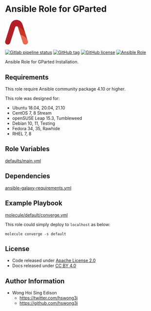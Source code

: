 # Ansible Role for GParted

<img src="/alvistack.svg" width="75" alt="AlviStack">

[![Gitlab pipeline status](https://img.shields.io/gitlab/pipeline/alvistack/ansible-role-gparted/master)](https://gitlab.com/alvistack/ansible-role-gparted/-/pipelines)
[![GitHub tag](https://img.shields.io/github/tag/alvistack/ansible-role-gparted.svg)](https://github.com/alvistack/ansible-role-gparted/tags)
[![GitHub license](https://img.shields.io/github/license/alvistack/ansible-role-gparted.svg)](https://github.com/alvistack/ansible-role-gparted/blob/master/LICENSE)
[![Ansible Role](https://img.shields.io/badge/galaxy-alvistack.gparted-blue.svg)](https://galaxy.ansible.com/alvistack/gparted)

Ansible Role for GParted Installation.

## Requirements

This role require Ansible community package 4.10 or higher.

This role was designed for:

  - Ubuntu 18.04, 20.04, 21.10
  - CentOS 7, 8 Stream
  - openSUSE Leap 15.3, Tumbleweed
  - Debian 10, 11, Testing
  - Fedora 34, 35, Rawhide
  - RHEL 7, 8

## Role Variables

[defaults/main.yml](defaults/main.yml)

## Dependencies

[ansible-galaxy-requirements.yml](ansible-galaxy-requirements.yml)

## Example Playbook

[molecule/default/converge.yml](molecule/default/converge.yml)

This role could simply deploy to `localhost` as below:

    molecule converge -s default

## License

  - Code released under [Apache License 2.0](LICENSE)
  - Docs released under [CC BY 4.0](http://creativecommons.org/licenses/by/4.0/)

## Author Information

  - Wong Hoi Sing Edison
      - <https://twitter.com/hswong3i>
      - <https://github.com/hswong3i>
